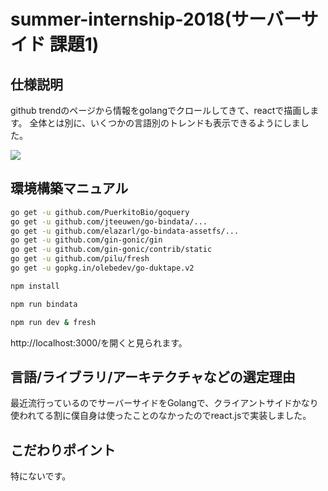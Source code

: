 # summer-internship-2018(サーバーサイド 課題1)


## 仕様説明
github trendのページから情報をgolangでクロールしてきて、reactで描画します。
全体とは別に、いくつかの言語別のトレンドも表示できるようにしました。

![](https://github.com/hukuda222/summer-internship-2018hukuda222/summer-internship-2018/img/image.png)


## 環境構築マニュアル
```bash
go get -u github.com/PuerkitoBio/goquery
go get -u github.com/jteeuwen/go-bindata/...
go get -u github.com/elazarl/go-bindata-assetfs/...
go get -u github.com/gin-gonic/gin
go get -u github.com/gin-gonic/contrib/static
go get -u github.com/pilu/fresh
go get -u gopkg.in/olebedev/go-duktape.v2

npm install

npm run bindata

npm run dev & fresh
```

http://localhost:3000/を開くと見られます。


## 言語/ライブラリ/アーキテクチャなどの選定理由
最近流行っているのでサーバーサイドをGolangで、クライアントサイドかなり使われてる割に僕自身は使ったことのなかったのでreact.jsで実装しました。

## こだわりポイント
特にないです。

